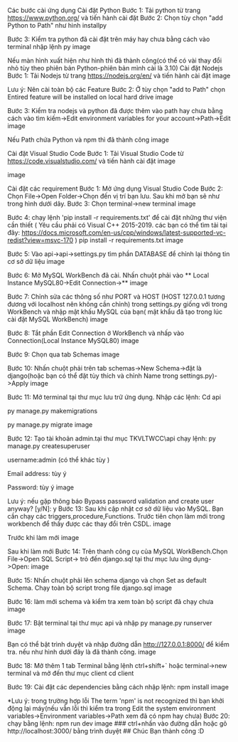Các bước cài ứng dụng
Cài đặt Python
Bước 1: Tải python từ trang https://www.python.org/ và tiến hành cài đặt
Bước 2: Chọn tùy chọn "add Python to Path" như hình
installpy

Bước 3: Kiểm tra python đã cài đặt trên máy hay chưa bằng cách vào terminal nhập lệnh
py
image

Nếu màn hình xuất hiện như hình thì đã thành công(có thể có vài thay đổi nhỏ tùy theo phiên bản Python-phiên bản mình cài là 3.10)
Cài đặt Nodejs
Bước 1: Tải Nodejs từ trang https://nodejs.org/en/ và tiến hành cài đặt
image

Lưu ý: Nên cài toàn bộ các Feature
Bước 2: Ở tùy chọn "add to Path" chọn Entired feature will be installed on local hard drive
image

Bước 3: Kiểm tra nodejs và python đã được thêm vào path hay chưa bằng cách vào tìm kiếm->Edit environment variables for your account->Path->Edit
image

Nếu Path chứa Python và npm thì đã thành công
image

Cài đặt Visual Studio Code
Bước 1: Tải Visual Studio Code từ https://code.visualstudio.com/ và tiến hành cài đặt
image

image

Cài đặt các requirement
Bước 1: Mở ứng dụng Visual Studio Code
Bước 2: Chọn File->Open Folder->Chọn đến vị trí bạn lưu. Sau khi mở bạn sẽ như trong hình dưới dây.
Bước 3: Chọn terminal->new terminal
image

Bước 4: chạy lệnh 'pip install -r requirements.txt' để cài đặt những thư viện cần thiết ( Yêu cầu phải có Visual C++ 2015-2019. các bạn có thể tìm tải tại đây: https://docs.microsoft.com/en-us/cpp/windows/latest-supported-vc-redist?view=msvc-170 )
pip install -r requirements.txt
image

Bước 5: Vào api->api->settings.py tìm phần DATABASE để chỉnh lại thông tin cơ sở dữ liệu
image

Bước 6: Mở MySQL WorkBench đã cài. Nhấn chuột phải vào ** Local Instance MySQL80->Edit Connection->**
image

Bước 7: Chỉnh sửa các thông số như PORT và HOST (HOST 127.0.0.1 tương đương với localhost nên không cần chỉnh) trong settings.py giống với trong WorkBench và nhập mật khấu MySQL của bạn( mật khẩu đã tạo trong lúc cài đặt MySQL WorkBench)
image

Bước 8: Tắt phần Edit Connection ở WorkBench và nhấp vào Connection(Local Instance MySQL80)
image

Bước 9: Chọn qua tab Schemas
image

Bước 10: Nhấn chuột phải trên tab schemas->New Schema->đặt là django(hoặc bạn có thể đặt tùy thích và chỉnh Name trong settings.py)->Apply
image

Bước 11: Mở terminal tại thư mục lưu trữ ứng dụng. Nhập các lệnh:
Cd api

py manage.py makemigrations

py manage.py migrate image

Bước 12: Tạo tài khoản admin.tại thư mục TKVLTWCC\api chạy lệnh:
py manage.py createsuperuser

username:admin (có thể khác tùy )

Email address: tùy ý

Password: tùy ý image

Lưu ý: nếu gặp thông báo Bypass password validation and create user anyway? [y/N]: y
Bước 13: Sau khi cập nhật cơ sở dữ liệu vào MySQL. Bạn cần chạy các triggers,procedure,Functions. Trước tiên chọn làm mới trong workbench để thấy được các thay đổi trên CSDL.
image

Trước khi làm mới
image

Sau khi làm mới
Bước 14: Trên thanh công cụ của MySQL WorkBench.Chọn File->Open SQL Script-> trỏ đến django.sql tại thư mục lưu ứng dụng->Open:
image

Bước 15: Nhấn chuột phải lên schema django và chọn Set as default Schema. Chạy toàn bộ script trong file django.sql
image

Bước 16: làm mới schema và kiểm tra xem toàn bộ script đã chạy chưa
image

Bước 17: Bật terminal tại thư mục api và nhập
py manage.py runserver image

Bạn có thể bật trình duyệt và nhập đường dẫn http://127.0.0.1:8000/ để kiểm tra. nếu như hình dưới đây là đã thành công.
image

Bước 18: Mở thêm 1 tab Terminal bằng lệnh ctrl+shift+` hoặc terminal->new terminal và mở đến thư mục client
cd client

Bước 19: Cài đặt các dependencies bằng cách nhập lệnh:
npm install image

*Lưu ý: trong trường hợp lỗi The term 'npm' is not recognized thì bạn khởi động lại máy(nếu vẫn lỗi thì kiểm tra trong Edit the system environment variables->Environment variables->Path xem đã có npm hay chưa)
Bước 20: chạy bằng lệnh:
npm run dev image ### ctrl+nhấn vào đường dẫn hoặc gõ http://localhost:3000/ bằng trình duyệt ## Chúc Bạn thành công :D
